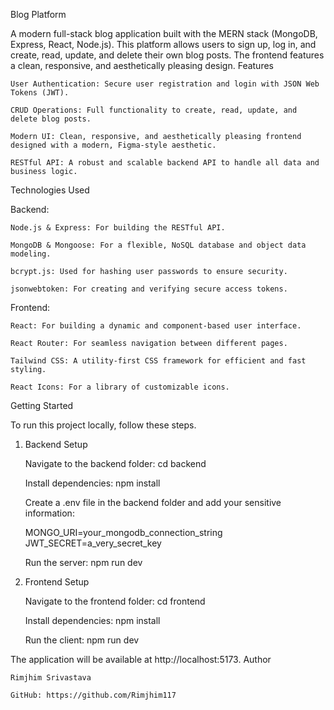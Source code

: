 Blog Platform

A modern full-stack blog application built with the MERN stack (MongoDB, Express, React, Node.js). This platform allows users to sign up, log in, and create, read, update, and delete their own blog posts. The frontend features a clean, responsive, and aesthetically pleasing design.
Features

    User Authentication: Secure user registration and login with JSON Web Tokens (JWT).

    CRUD Operations: Full functionality to create, read, update, and delete blog posts.

    Modern UI: Clean, responsive, and aesthetically pleasing frontend designed with a modern, Figma-style aesthetic.

    RESTful API: A robust and scalable backend API to handle all data and business logic.

Technologies Used

Backend:

    Node.js & Express: For building the RESTful API.

    MongoDB & Mongoose: For a flexible, NoSQL database and object data modeling.

    bcrypt.js: Used for hashing user passwords to ensure security.

    jsonwebtoken: For creating and verifying secure access tokens.

Frontend:

    React: For building a dynamic and component-based user interface.

    React Router: For seamless navigation between different pages.

    Tailwind CSS: A utility-first CSS framework for efficient and fast styling.

    React Icons: For a library of customizable icons.

Getting Started

To run this project locally, follow these steps.
1. Backend Setup

    Navigate to the backend folder: cd backend

    Install dependencies: npm install

    Create a .env file in the backend folder and add your sensitive information:

    MONGO_URI=your_mongodb_connection_string
    JWT_SECRET=a_very_secret_key

    Run the server: npm run dev

2. Frontend Setup

    Navigate to the frontend folder: cd frontend

    Install dependencies: npm install

    Run the client: npm run dev

The application will be available at http://localhost:5173.
Author

    Rimjhim Srivastava

    GitHub: https://github.com/Rimjhim117
